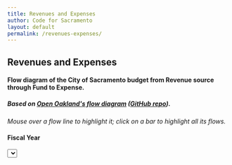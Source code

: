 ```yaml
---
title: Revenues and Expenses
author: Code for Sacramento
layout: default
permalink: /revenues-expenses/
---
```


## Revenues and Expenses

#### Flow diagram of the City of Sacramento budget from Revenue source through Fund to Expense.

##### Based on [Open Oakland's flow diagram](http://openbudgetoakland.org/2015-17-proposed-budget-flow.html) ([GitHub repo](https://github.com/openoakland/openbudgetoakland)).

*Mouse over a flow line to highlight it; click on a bar to highlight all its flows.*

<div class="row">
  <div class="col-md-3">
    <h4>Fiscal Year</h4>
    <select id="fy" class="form-control"></select>
  </div>
</div>

<div class="row">
  <div id="sankey">
    <div id="chart"></div>
  </div>
</div>

<div id="hover_description"></div>

<script src="/js/flow.js" charset="utf-8"></script>
<script src='/js/revenues-expenses.js'></script>

